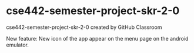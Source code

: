 # cse442-semester-project-skr-2-0
cse442-semester-project-skr-2-0 created by GitHub Classroom

New feature: New icon of the app appear on the menu page on the android emulator.
